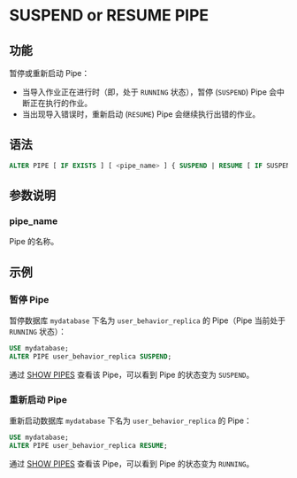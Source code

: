 # SUSPEND or RESUME PIPE

## 功能

暂停或重新启动 Pipe：

- 当导入作业正在进行时（即，处于 `RUNNING` 状态），暂停 (`SUSPEND`) Pipe 会中断正在执行的作业。
- 当出现导入错误时，重新启动 (`RESUME`) Pipe 会继续执行出错的作业。

## 语法

```SQL
ALTER PIPE [ IF EXISTS ] [ <pipe_name> ] { SUSPEND | RESUME [ IF SUSPENDED ] }
```

## 参数说明

### pipe_name

Pipe 的名称。

## 示例

### 暂停 Pipe

暂停数据库 `mydatabase` 下名为 `user_behavior_replica` 的 Pipe（Pipe 当前处于 `RUNNING` 状态）：

```SQL
USE mydatabase;
ALTER PIPE user_behavior_replica SUSPEND;
```

通过 [SHOW PIPES](../../../sql-reference/sql-statements/data-manipulation/SHOW_PIPES.md) 查看该 Pipe，可以看到 Pipe 的状态变为 `SUSPEND`。

### 重新启动 Pipe

重新启动数据库 `mydatabase` 下名为 `user_behavior_replica` 的 Pipe：

```SQL
USE mydatabase;
ALTER PIPE user_behavior_replica RESUME;
```

通过 [SHOW PIPES](../../../sql-reference/sql-statements/data-manipulation/SHOW_PIPES.md) 查看该 Pipe，可以看到 Pipe 的状态变为 `RUNNING`。
